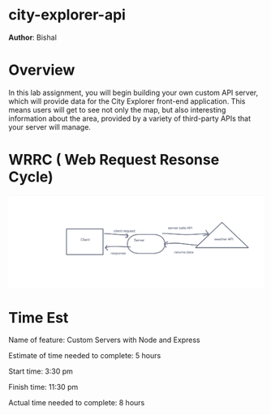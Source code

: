# city-explorer-api

**Author**: Bishal 

# Overview

In this lab assignment, you will begin building your own custom API server, which will provide data for the City Explorer front-end application. This means users will get to see not only the map, but also interesting information about the area, provided by a variety of third-party APIs that your server will manage.

# WRRC ( Web Request Resonse Cycle)


![](img/WRRC.png)



# Time Est

Name of feature: Custom Servers with Node and Express

Estimate of time needed to complete: 5 hours

Start time: 3:30 pm

Finish time: 11:30 pm

Actual time needed to complete: 8 hours

